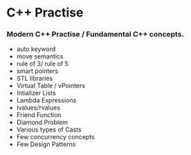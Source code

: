 # C++ Practise
### Modern C++ Practise / Fundamental C++ concepts.
  - auto keyword
  - move semantics
  - rule of 3/ rule of 5
  - smart pointers
  - STL libraries
  - Virtual Table / vPointers
  - Intializer Lists
  - Lambda Expressions
  - lvalues/rvalues
  - Friend Function
  - Diamond Problem
  - Various types of Casts
  - Few concurrency concepts
  - Few Design Patterns



